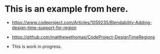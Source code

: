 
# This is an example from here.

- https://www.codeproject.com/Articles/1059235/Blendability-Adding-design-time-support-for-region

- https://github.com/matthewethomas/CodeProject-DesignTimeRegions

- This is work in progress.
